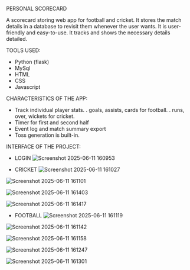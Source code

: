PERSONAL SCORECARD

  A scorecard storing web app for football and cricket. It stores the match details in a database to revisit them whenever the user wants.
It is user-friendly and easy-to-use. It tracks and shows the necessary details detailed.

TOOLS USED:
  - Python (flask)
  - MySql
  - HTML
  - CSS
  - Javascript

CHARACTERISTICS OF THE APP:
  - Track individual player stats.
      . goals, assists, cards for football.
      . runs, over, wickets for cricket.
  - Timer for first and second half
  - Event log and match summary export
  - Toss generation is built-in.

INTERFACE OF THE PROJECT:

  - LOGIN
  ![Screenshot 2025-06-11 160953](https://github.com/user-attachments/assets/9c18ee9b-fbb6-4533-b3db-e41329b0f6c8)

    
  - CRICKET
  ![Screenshot 2025-06-11 161027](https://github.com/user-attachments/assets/3041868d-3ff2-433a-ab37-00f927326fd5)

  ![Screenshot 2025-06-11 161101](https://github.com/user-attachments/assets/3af66708-b2a2-45dc-8a68-baf248067f00)

  ![Screenshot 2025-06-11 161403](https://github.com/user-attachments/assets/3bce862e-5f01-4115-93e3-c7c38c92097a)

  ![Screenshot 2025-06-11 161417](https://github.com/user-attachments/assets/579517a5-0559-449c-acd0-4e0e110c427b)

  - FOOTBALL
  ![Screenshot 2025-06-11 161119](https://github.com/user-attachments/assets/7cc796ba-a168-4018-baa0-21484428bbc8)

  ![Screenshot 2025-06-11 161142](https://github.com/user-attachments/assets/d24e1434-b1b3-4d14-a6da-c991c4704fe8)

  ![Screenshot 2025-06-11 161158](https://github.com/user-attachments/assets/9ec0bc5f-d73b-4e43-9e8f-9d91b7425ef9)

  ![Screenshot 2025-06-11 161247](https://github.com/user-attachments/assets/d30921d6-125f-44c9-9963-61394d151793)

  ![Screenshot 2025-06-11 161301](https://github.com/user-attachments/assets/19c24aa0-e082-40bf-9ae9-d1b7dd66e7e9)
    
